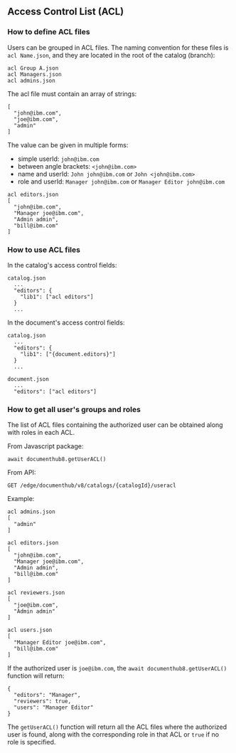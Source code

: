 ## Access Control List (ACL)

### How to define ACL files

Users can be grouped in ACL files. The naming convention for these files is ```acl Name.json```, and they are located in the root of the catalog (branch):

```
acl Group A.json
acl Managers.json
acl admins.json
```

The acl file must contain an array of strings:

```
[
  "john@ibm.com",
  "joe@ibm.com",
  "admin"
]
```

The value can be given in multiple forms:
- simple userId: ```john@ibm.com```
- between angle brackets: ```<john@ibm.com>```
- name and userId: ```John john@ibm.com``` or ```John <john@ibm.com>```
- role and userId: ```Manager john@ibm.com``` or ```Manager Editor john@ibm.com```

```
acl editors.json
[
  "john@ibm.com",
  "Manager joe@ibm.com",
  "Admin admin",
  "bill@ibm.com"
]
```

### How to use ACL files

In the catalog's access control fields:

```
catalog.json
  ...
  "editors": {
    "lib1": ["acl editors"]
  }
  ...
```


In the document's access control fields:

```
catalog.json
  ...
  "editors": {
    "lib1": ["{document.editors}"]
  }
  ...

document.json
  ...
  "editors": ["acl editors"]
```

### How to get all user's groups and roles

The list of ACL files containing the authorized user can be obtained along with roles in each ACL.

From Javascript package:
```
await documenthub8.getUserACL()
```

From API:
```
GET /edge/documenthub/v8/catalogs/{catalogId}/useracl
```


Example:

```
acl admins.json
[
  "admin"
]

acl editors.json
[
  "john@ibm.com",
  "Manager joe@ibm.com",
  "Admin admin",
  "bill@ibm.com"
]

acl reviewers.json
[
  "joe@ibm.com",
  "Admin admin"
]

acl users.json
[
  "Manager Editor joe@ibm.com",
  "bill@ibm.com"
]
```

If the authorized user is ```joe@ibm.com```, the ```await documenthub8.getUserACL()``` function will return:

```
{
  "editors": "Manager",
  "reviewers": true,
  "users": "Manager Editor"
}
```

The ```getUserACL()``` function will return all the ACL files where the authorized user is found, along with the corresponding role in that ACL or ```true``` if no role is specified.

